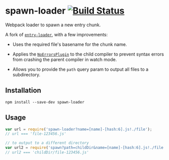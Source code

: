 # spawn-loader [![Build Status](https://travis-ci.org/erikdesjardins/spawn-loader.svg?branch=master)](https://travis-ci.org/erikdesjardins/spawn-loader)

Webpack loader to spawn a new entry chunk.

A fork of [`entry-loader`](https://github.com/eoin/entry-loader), with a few improvements:

- Uses the required file's basename for the chunk name.

- Applies the [`NoErrorsPlugin`](https://webpack.github.io/docs/list-of-plugins.html#noerrorsplugin) to the child compiler to prevent syntax errors from crashing the parent compiler in watch mode.

- Allows you to provide the `path` query param to output all files to a subdirectory.

## Installation

`npm install --save-dev spawn-loader`

## Usage

```js
var url = require('spawn-loader?name=[name]-[hash:6].js!./file');
// url === 'file-123456.js'

// to output to a different directory
var url2 = require('spawn?path=childDir&name=[name]-[hash:6].js!./file');
// url2 === 'childDir/file-123456.js'
```

